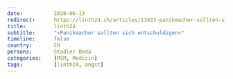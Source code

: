 ```yaml
---
date:          2020-06-13
redirect:      https://linth24.ch/articles/13833-panikmacher-sollten-sich-entschuldigen
title:         linth24
subtitle:      "«Panikmacher sollten sich entschuldigen»"
timeline:      false
country:       CH
persons:       Stadler Beda
categories:    [MSM, Medizin]
tags:          [linth24, angst]
---
```

